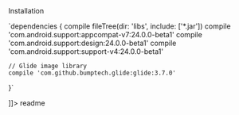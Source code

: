<snippet>
  <content><![CDATA[
# ${1:Navigation}

## Installation
`dependencies {
    compile fileTree(dir: 'libs', include: ['*.jar'])
    compile 'com.android.support:appcompat-v7:24.0.0-beta1'
    compile 'com.android.support:design:24.0.0-beta1'
    compile 'com.android.support:support-v4:24.0.0-beta1'

    // Glide image library
    compile 'com.github.bumptech.glide:glide:3.7.0'
}`

]]></content>
  <tabTrigger>readme</tabTrigger>
</snippet>
